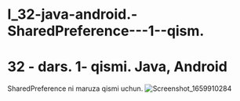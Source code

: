 # l_32-java-android.-SharedPreference---1--qism.

# 32 - dars. 1- qismi.  Java, Android
SharedPreference ni maruza qismi uchun.
![Screenshot_1659910284](https://user-images.githubusercontent.com/110789833/183313075-bb57dbca-e880-4af6-8170-2082c5279ee4.png)
